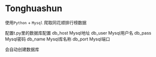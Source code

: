 Tonghuashun
========
使用`Python` + `Mysql` 爬取同花顺排行榜数据


配置t.py里的数据库配置
db_host Mysql地址
db_user Mysql用户名
db_pass Mysql密码
db_name Mysql库名称
db_port Mysql端口

会自动创建数据库
